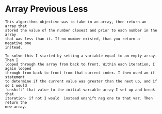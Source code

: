 # Array Previous Less
	This algorithms objective was to take in an array, then return an array that
	stored the value of the number closest and prior to each number in the array
	that was less than it. If no number existed, than you return a negative one 
	instead.

	To solve this I started by setting a variable equal to an empty array. Then I 
	looped through the array from back to front. Within each iteration, I again looped
	through from back to front from that current index. I then used an if statement 
	to determine if the current value was greater than the next up, and if so I would
	'unshift' that value to the initial variable array I set up and break that 
	iteration- if not I would  instead unshift neg one to that var. Then return the
	new array.